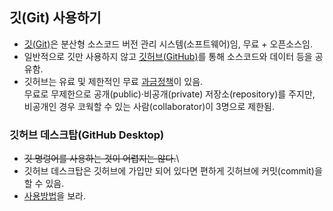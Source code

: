 ## 깃(Git) 사용하기  
- [깃(Git)](https://git-scm.com/)은 분산형 소스코드 버전 관리 시스템(소프트웨어)임, 무료 + 오픈소스임.  
- 일반적으로 깃만 사용하지 않고 [깃허브(GitHub)](https://github.com/)를 통해 소스코드와 데이터 등을 공유함.  
- 깃허브는 유료 및 제한적인 무료 [과금정책](https://github.com/pricing)이 있음.  
  무료로 무제한으로 공개(public)·비공개(private) 저장소(repository)를 주지만,  
  비공개인 경우 코웍할 수 있는 사람(collaborator)이 3명으로 제한됨.
### 깃허브 데스크탑(GitHub Desktop)
- ~~깃 명렁어를 사용하는 것이 어렵지는 않다.~~\
- 깃허브 데스크탑은 깃허브에 가입만 되어 있다면 편하게 깃허브에 커밋(commit)을 할 수 있음.
- [사용방법](github_desktop.md)을 보라.
